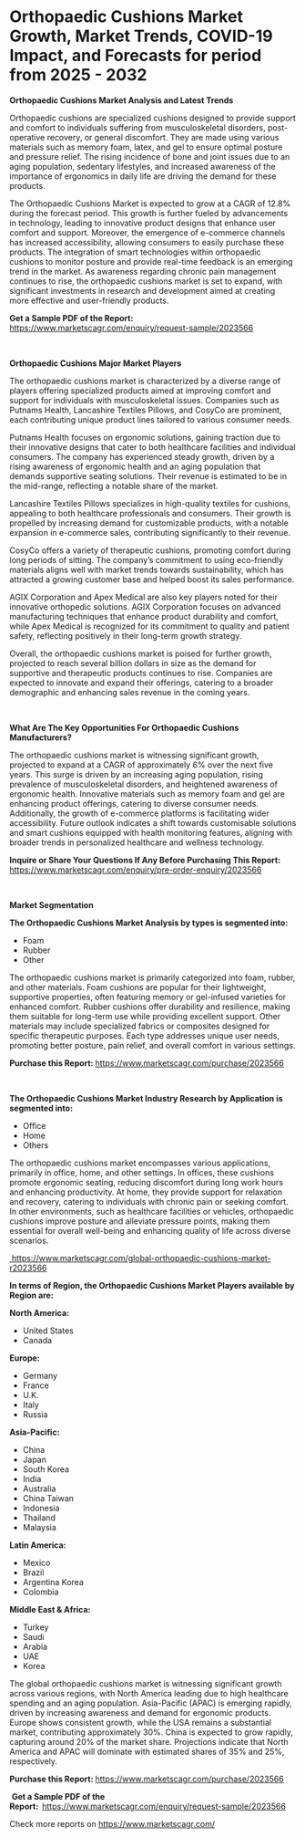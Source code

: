<p><h1>Orthopaedic Cushions Market Growth, Market Trends, COVID-19 Impact, and Forecasts for period from 2025 - 2032</h1></p><p><strong>Orthopaedic Cushions Market Analysis and Latest Trends</strong></p>
<p><p>Orthopaedic cushions are specialized cushions designed to provide support and comfort to individuals suffering from musculoskeletal disorders, post-operative recovery, or general discomfort. They are made using various materials such as memory foam, latex, and gel to ensure optimal posture and pressure relief. The rising incidence of bone and joint issues due to an aging population, sedentary lifestyles, and increased awareness of the importance of ergonomics in daily life are driving the demand for these products.</p><p>The Orthopaedic Cushions Market is expected to grow at a CAGR of 12.8% during the forecast period. This growth is further fueled by advancements in technology, leading to innovative product designs that enhance user comfort and support. Moreover, the emergence of e-commerce channels has increased accessibility, allowing consumers to easily purchase these products. The integration of smart technologies within orthopaedic cushions to monitor posture and provide real-time feedback is an emerging trend in the market. As awareness regarding chronic pain management continues to rise, the orthopaedic cushions market is set to expand, with significant investments in research and development aimed at creating more effective and user-friendly products.</p></p>
<p><strong>Get a Sample PDF of the Report:&nbsp;</strong> <a href="https://www.marketscagr.com/enquiry/request-sample/2023566?utm_campaign=2444&utm_medium=2&utm_source=Github&utm_content=ia&utm_term=04032025&utm_id=orthopaedic-cushions">https://www.marketscagr.com/enquiry/request-sample/2023566</a></p>
<p>&nbsp;</p>
<p><strong>Orthopaedic Cushions Major Market Players</strong></p>
<p><p>The orthopaedic cushions market is characterized by a diverse range of players offering specialized products aimed at improving comfort and support for individuals with musculoskeletal issues. Companies such as Putnams Health, Lancashire Textiles Pillows, and CosyCo are prominent, each contributing unique product lines tailored to various consumer needs.</p><p>Putnams Health focuses on ergonomic solutions, gaining traction due to their innovative designs that cater to both healthcare facilities and individual consumers. The company has experienced steady growth, driven by a rising awareness of ergonomic health and an aging population that demands supportive seating solutions. Their revenue is estimated to be in the mid-range, reflecting a notable share of the market.</p><p>Lancashire Textiles Pillows specializes in high-quality textiles for cushions, appealing to both healthcare professionals and consumers. Their growth is propelled by increasing demand for customizable products, with a notable expansion in e-commerce sales, contributing significantly to their revenue.</p><p>CosyCo offers a variety of therapeutic cushions, promoting comfort during long periods of sitting. The company’s commitment to using eco-friendly materials aligns well with market trends towards sustainability, which has attracted a growing customer base and helped boost its sales performance.</p><p>AGIX Corporation and Apex Medical are also key players noted for their innovative orthopedic solutions. AGIX Corporation focuses on advanced manufacturing techniques that enhance product durability and comfort, while Apex Medical is recognized for its commitment to quality and patient safety, reflecting positively in their long-term growth strategy.</p><p>Overall, the orthopaedic cushions market is poised for further growth, projected to reach several billion dollars in size as the demand for supportive and therapeutic products continues to rise. Companies are expected to innovate and expand their offerings, catering to a broader demographic and enhancing sales revenue in the coming years.</p></p>
<p>&nbsp;</p>
<p><strong>What Are The Key Opportunities For Orthopaedic Cushions Manufacturers?</strong></p>
<p><p>The orthopaedic cushions market is witnessing significant growth, projected to expand at a CAGR of approximately 6% over the next five years. This surge is driven by an increasing aging population, rising prevalence of musculoskeletal disorders, and heightened awareness of ergonomic health. Innovative materials such as memory foam and gel are enhancing product offerings, catering to diverse consumer needs. Additionally, the growth of e-commerce platforms is facilitating wider accessibility. Future outlook indicates a shift towards customisable solutions and smart cushions equipped with health monitoring features, aligning with broader trends in personalized healthcare and wellness technology.</p></p>
<p><strong>Inquire or Share Your Questions If Any Before Purchasing This Report:</strong> <a href="https://www.marketscagr.com/enquiry/pre-order-enquiry/2023566?utm_campaign=2444&utm_medium=2&utm_source=Github&utm_content=ia&utm_term=04032025&utm_id=orthopaedic-cushions">https://www.marketscagr.com/enquiry/pre-order-enquiry/2023566</a></p>
<p>&nbsp;</p>
<p><strong>Market Segmentation</strong></p>
<p><strong>The Orthopaedic Cushions Market Analysis by types is segmented into:</strong></p>
<p><ul><li>Foam</li><li>Rubber</li><li>Other</li></ul></p>
<p><p>The orthopaedic cushions market is primarily categorized into foam, rubber, and other materials. Foam cushions are popular for their lightweight, supportive properties, often featuring memory or gel-infused varieties for enhanced comfort. Rubber cushions offer durability and resilience, making them suitable for long-term use while providing excellent support. Other materials may include specialized fabrics or composites designed for specific therapeutic purposes. Each type addresses unique user needs, promoting better posture, pain relief, and overall comfort in various settings.</p></p>
<p><strong>Purchase this Report:&nbsp;</strong><a href="https://www.marketscagr.com/purchase/2023566?utm_campaign=2444&utm_medium=2&utm_source=Github&utm_content=ia&utm_term=04032025&utm_id=orthopaedic-cushions">https://www.marketscagr.com/purchase/2023566</a></p>
<p>&nbsp;</p>
<p><strong>The Orthopaedic Cushions Market Industry Research by Application is segmented into:</strong></p>
<p><ul><li>Office</li><li>Home</li><li>Others</li></ul></p>
<p><p>The orthopaedic cushions market encompasses various applications, primarily in office, home, and other settings. In offices, these cushions promote ergonomic seating, reducing discomfort during long work hours and enhancing productivity. At home, they provide support for relaxation and recovery, catering to individuals with chronic pain or seeking comfort. In other environments, such as healthcare facilities or vehicles, orthopaedic cushions improve posture and alleviate pressure points, making them essential for overall well-being and enhancing quality of life across diverse scenarios.</p></p>
<p><a href="https://www.marketscagr.com/global-orthopaedic-cushions-market-r2023566?utm_campaign=2444&utm_medium=2&utm_source=Github&utm_content=ia&utm_term=04032025&utm_id=orthopaedic-cushions">&nbsp;https://www.marketscagr.com/global-orthopaedic-cushions-market-r2023566</a></p>
<p><strong>In terms of Region, the Orthopaedic Cushions Market Players available by Region are:</strong></p>
<p>
    <p> <strong> North America: </strong>
        <ul>
            <li>United States</li>
            <li>Canada</li>
        </ul>
        </p> 
    <p> <strong> Europe: </strong>
        <ul>
            <li>Germany</li>
            <li>France</li>
            <li>U.K.</li>
            <li>Italy</li>
            <li>Russia</li>
        </ul>
        </p> 
    <p> <strong> Asia-Pacific: </strong>
        <ul>
            <li>China</li>
            <li>Japan</li>
            <li>South Korea</li>
            <li>India</li>
            <li>Australia</li>
            <li>China Taiwan</li>
            <li>Indonesia</li>
            <li>Thailand</li>
            <li>Malaysia</li>
        </ul>
        </p> 
    <p> <strong> Latin America: </strong>
        <ul>
            <li>Mexico</li>
            <li>Brazil</li>
            <li>Argentina Korea</li>
            <li>Colombia</li>
        </ul>
        </p> 
    <p> <strong> Middle East & Africa: </strong>
        <ul>
            <li>Turkey</li>
            <li>Saudi</li>
            <li>Arabia</li>
            <li>UAE</li>
            <li>Korea</li>
        </ul>
    </p>
    </p>
<p><p>The global orthopaedic cushions market is witnessing significant growth across various regions, with North America leading due to high healthcare spending and an aging population. Asia-Pacific (APAC) is emerging rapidly, driven by increasing awareness and demand for ergonomic products. Europe shows consistent growth, while the USA remains a substantial market, contributing approximately 30%. China is expected to grow rapidly, capturing around 20% of the market share. Projections indicate that North America and APAC will dominate with estimated shares of 35% and 25%, respectively.</p></p>
<p><strong>Purchase this Report: </strong><a href="https://www.marketscagr.com/purchase/2023566?utm_campaign=2444&utm_medium=2&utm_source=Github&utm_content=ia&utm_term=04032025&utm_id=orthopaedic-cushions">https://www.marketscagr.com/purchase/2023566</a></p>
<p>&nbsp;<strong>Get a Sample PDF of the Report:&nbsp;&nbsp;</strong><a href="https://www.marketscagr.com/enquiry/request-sample/2023566?utm_campaign=2444&utm_medium=2&utm_source=Github&utm_content=ia&utm_term=04032025&utm_id=orthopaedic-cushions">https://www.marketscagr.com/enquiry/request-sample/2023566</a></p>
<p><strong></strong></p>
<p>Check more reports on <a href="https://www.marketscagr.com/?utm_campaign=2444&utm_medium=2&utm_source=Github&utm_content=ia&utm_term=04032025&utm_id=orthopaedic-cushions">https://www.marketscagr.com/</a></p>